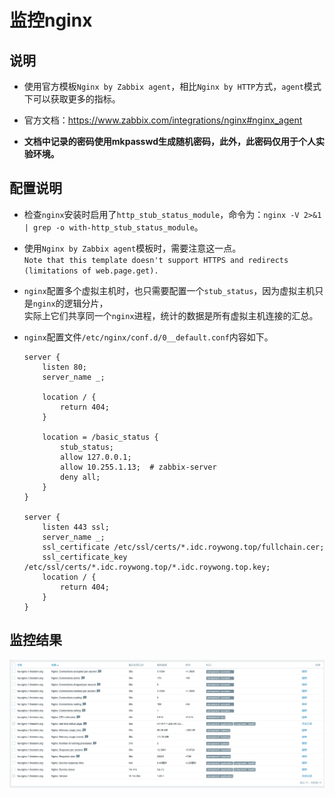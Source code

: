 # 监控nginx



## 说明
- 使用官方模板`Nginx by Zabbix agent`，相比`Nginx by HTTP`方式，`agent`模式下可以获取更多的指标。

- 官方文档：https://www.zabbix.com/integrations/nginx#nginx_agent

- **文档中记录的密码使用mkpasswd生成随机密码，此外，此密码仅用于个人实验环境。**



## 配置说明
- 检查`nginx`安装时启用了`http_stub_status_module`，命令为：`nginx -V 2>&1 | grep -o with-http_stub_status_module`。

- 使用`Nginx by Zabbix agent`模板时，需要注意这一点。  
  `Note that this template doesn't support HTTPS and redirects (limitations of web.page.get).`

- `nginx`配置多个虚拟主机时，也只需要配置一个`stub_status`，因为虚拟主机只是`nginx`的逻辑分片，  
  实际上它们共享同一个`nginx`进程，统计的数据是所有虚拟主机连接的汇总。

- `nginx`配置文件`/etc/nginx/conf.d/0__default.conf`内容如下。
  ```
  server {
      listen 80;
      server_name _;
  
      location / {
          return 404;
      }
  
      location = /basic_status {
          stub_status;
          allow 127.0.0.1;
          allow 10.255.1.13;  # zabbix-server
          deny all;
      }
  }
  
  server {
      listen 443 ssl;
      server_name _;
      ssl_certificate /etc/ssl/certs/*.idc.roywong.top/fullchain.cer;
      ssl_certificate_key /etc/ssl/certs/*.idc.roywong.top/*.idc.roywong.top.key;
      location / {
          return 404;
      }
  }
  ```


## 监控结果
![Nginx-by-Zabbix-agent.png](images/Nginx-by-Zabbix-agent.png)